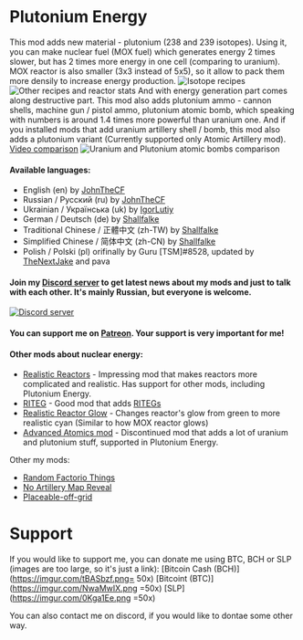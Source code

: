# Plutonium Energy

This mod adds new material - plutonium (238 and 239 isotopes). Using it, you can make nuclear fuel (MOX fuel) which generates energy 2 times slower, but has 2 times more energy in one cell (comparing to uranium). MOX reactor is also smaller (3x3 instead of 5x5), so it allow to pack them more densily to increase energy production.
![Isotope recipes](https://imgur.com/cf4jZiS.png)
![Other recipes and reactor stats](https://imgur.com/eRwJsi2.png)
And with energy generation part comes along destructive part. This mod also adds plutonium ammo - cannon shells, machine gun / pistol ammo, plutonium atomic bomb, which speaking with numbers is around 1.4 times more powerful than uranium one. And if you installed mods that add uranium artillery shell / bomb, this mod also adds a plutonium variant (Currently supported only Atomic Artillery mod).
[Video comparison](https://youtu.be/HY6p4fRM6Uk)
![Uranium and Plutonium atomic bombs comparison](https://imgur.com/P1cqH06.png)

#### Available languages:

*   English (en) by [JohnTheCF](https://mods.factorio.com/user/john_thecf)
*   Russian / Русский (ru) by [JohnTheCF](https://mods.factorio.com/user/john_thecf)
*   Ukrainian / Українська (uk) by [IgorLutiy](https://github.com/IgorLutiy)
*   German / Deutsch (de) by [Shallfalke](https://mods.factorio.com/user/Schallfalke)
*   Traditional Chinese / 正體中文 (zh-TW) by [Shallfalke](https://mods.factorio.com/user/Schallfalke)
*   Simplified Chinese / 简体中文 (zh-CN) by [Shallfalke](https://mods.factorio.com/user/Schallfalke)
*   Polish / Polski (pl) orifinally by Guru [TSM]#8528, updated by [TheNextJake](https://github.com/JohnTheCoolingFan/PlutoniumEnergy/commit/4ef7d64d2df110ac6eecc9e2320bfe089bab6c7f) and pava

#### Join my [Discord server](https://discord.gg/grHVhE2) to get latest news about my mods and just to talk with each other. It's mainly Russian, but everyone is welcome.
[![Discord server](https://discordapp.com/api/guilds/370167294439063564/widget.png?style=banner2)](https://discord.gg/grHVhE2)
#### You can support me on [Patreon](https://www.patreon.com/JohnTheCoolingFan). Your support is very important for me!

#### Other mods about nuclear energy:

*   [Realistic Reactors](https://mods.factorio.com/mod/RealisticReactors) - Impressing mod that makes reactors more complicated and realistic. Has support for other mods, including Plutonium Energy.
*   [RITEG](https://mods.factorio.com/mod/RITEG) - Good mod that adds [RITEGs](https://en.wikipedia.org/wiki/Radioisotope_thermoelectric_generator)
*   [Realistic Reactor Glow](https://mods.factorio.com/mod/RealisticReactorGlow) - Changes reactor's glow from green to more realistic cyan (Similar to how MOX reactor glows)
*   [Advanced Atomics mod](https://mods.factorio.com/mod/Advanced-Atomics) - Discontinued mod that adds a lot of uranium and plutonium stuff, supported in Plutonium Energy.

Other my mods:

*   [Random Factorio Things](https://mods.factorio.com/mods/John_TheCF/RandomFactorioThings)
*   [No Artillery Map Reveal](https://mods.factorio.com/mods/John_TheCF/NoArtilleryMapReveal)
*   [Placeable-off-grid](https://mods.factorio.com/mod/PlaceableOffGrid)

# Support

If you would like to support me, you can donate me using BTC, BCH or SLP (images are too large, so it's just a link):
[Bitcoin Cash (BCH)](https://imgur.com/tBASbzf.png= 50x)
[Bitcoint (BTC)](https://imgur.com/NwaMwIX.png =50x)
[SLP](https://imgur.com/0Kga1Ee.png =50x)

You can also contact me on discord, if you would like to dontae some other way.
